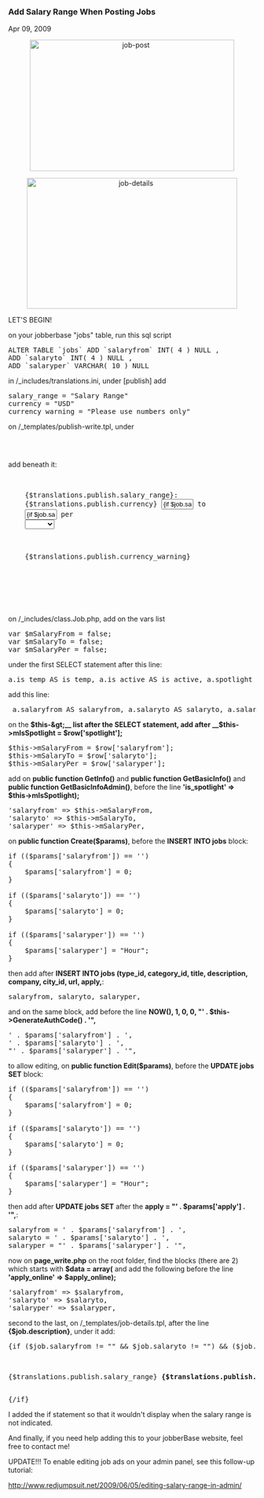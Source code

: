 ### Add Salary Range When Posting Jobs

Apr 09, 2009

<p style="text-align: center;"><img alt="job-post" class="aligncenter size-full wp-image-118" height="267" src="http://www.redjumpsuit.net/wp-content/uploads/2009/04/job-post.png" title="job-post" width="416"/></p>

<p style="text-align: center;"><img alt="job-details" class="aligncenter size-full wp-image-119" height="266" src="http://www.redjumpsuit.net/wp-content/uploads/2009/04/job-details.png" title="job-details" width="428"/></p>

LET'S BEGIN!

on your jobberbase "jobs" table, run this sql script

<pre lang="php">ALTER TABLE `jobs` ADD `salaryfrom` INT( 4 ) NULL ,
ADD `salaryto` INT( 4 ) NULL ,
ADD `salaryper` VARCHAR( 10 ) NULL</pre>

in /_includes/translations.ini, under [publish] add

<pre lang="php">salary_range = "Salary Range"
currency = "USD"
currency_warning = "Please use numbers only"</pre>

on /_templates/publish-write.tpl, under

<pre lang="html">
<!-- #textile-suggestions -->

</pre>

add beneath it:

<pre lang="php">
<!-- Salary Range -->
<tr>
	<td class="publish-label" valign="top">{$translations.publish.salary_range}:</td>
	<td>{$translations.publish.currency} <input id="salaryfrom" maxlength="10" name="salaryfrom" size="5" tabindex="5" type="text" value="{if $job.salaryfrom}{$job.salaryfrom}{else}{$smarty.post.salaryfrom}{/if}"/> to
	<input id="salaryto" maxlength="10" name="salaryto" size="5" tabindex="6" type="text" value="{if $job.salaryto}{$job.salaryto}{else}{$smarty.post.salaryto}{/if}"/> per
	<select name="salaryper" tabindex="7">
		<option value=""></option>
		<option $job.salaryper="Hour" $smarty.post.salaryper="Hour" if}="" selected{="" value="Hour" {if="" ||="" }="">Hour</option>
		<option $job.salaryper="Week" $smarty.post.salaryper="Week" if}="" selected{="" value="Week" {if="" ||="" }="">Week</option>
		<option $job.salaryper="Month" $smarty.post.salaryper="Month" if}="" selected{="" value="Month" {if="" ||="" }="">Month</option>
		<option $job.salaryper="Year" $smarty.post.salaryper="Year" if}="" selected{="" value="Year" {if="" ||="" }="">Year</option>
	</select><br/>
	<div class="suggestion">
	{$translations.publish.currency_warning}
	</div>
	</td>
</tr>
<!-- /Salary Range -->

</pre>

on /_includes/class.Job.php, add on the vars list

<pre lang="php">var $mSalaryFrom = false;
var $mSalaryTo = false;
var $mSalaryPer = false;</pre>

under the first SELECT statement after this line:

<pre lang="php">a.is_temp AS is_temp, a.is_active AS is_active, a.spotlight AS spotlight,</pre>

add this line:

<pre lang="php"> a.salaryfrom AS salaryfrom, a.salaryto AS salaryto, a.salaryper AS salaryper,</pre>

on the __$this-&gt;__ list after the SELECT statement, add after __$this-&gt;mIsSpotlight = $row\['spotlight'\];__

<pre lang="php">$this-&gt;mSalaryFrom = $row['salaryfrom'];
$this-&gt;mSalaryTo = $row['salaryto'];
$this-&gt;mSalaryPer = $row['salaryper'];</pre>

add on __public function GetInfo()__ and __public function GetBasicInfo()__ and __public function GetBasicInfoAdmin()__, before the line __'is\_spotlight' =&gt; $this-&gt;mIsSpotlight);__

<pre lang="php">'salaryfrom' =&gt; $this-&gt;mSalaryFrom,
'salaryto' =&gt; $this-&gt;mSalaryTo,
'salaryper' =&gt; $this-&gt;mSalaryPer,</pre>

on __public function Create($params)__, before the __INSERT INTO jobs__ block:

<pre lang="php">
if (($params['salaryfrom']) == '')
{
	$params['salaryfrom'] = 0;
}

if (($params['salaryto']) == '')
{
	$params['salaryto'] = 0;
}

if (($params['salaryper']) == '')
{
	$params['salaryper'] = "Hour";
}
</pre>

then add after __INSERT INTO jobs (type\_id, category\_id, title, description, company, city\_id, url, apply,__:

<pre lang="php">
salaryfrom, salaryto, salaryper,
</pre>

and on the same block, add before the line __NOW(), 1, 0, 0, "' . $this-&gt;GenerateAuthCode() . '",__

<pre lang="php">' . $params['salaryfrom'] . ',
' . $params['salaryto'] . ',
"' . $params['salaryper'] . '",</pre>

to allow editing, on __public function Edit($params)__, before the __UPDATE jobs SET__ block:

<pre lang="php">
if (($params['salaryfrom']) == '')
{
	$params['salaryfrom'] = 0;
}

if (($params['salaryto']) == '')
{
	$params['salaryto'] = 0;
}

if (($params['salaryper']) == '')
{
	$params['salaryper'] = "Hour";
}
</pre>

then add after __UPDATE jobs SET__ after the __apply = "' . $params\['apply'\] . '",__:

<pre lang="php">
salaryfrom = ' . $params['salaryfrom'] . ',
salaryto = ' . $params['salaryto'] . ',
salaryper = "' . $params['salaryper'] . '",
</pre>

now on __page\_write.php__ on the root folder, find the blocks (there are 2) which starts with __$data = array(__ and add the following before the line __'apply\_online' =&gt; $apply\_online);__

<pre lang="php">'salaryfrom' =&gt; $salaryfrom,
'salaryto' =&gt; $salaryto,
'salaryper' =&gt; $salaryper,</pre>

second to the last, on /_templates/job-details.tpl, after the line __{$job.description}__, under it add:

<pre lang="php">
{if ($job.salaryfrom != "" &amp;&amp; $job.salaryto != "") &amp;&amp; ($job.salaryfrom &gt; 0 &amp;&amp; $job.salaryto &gt; 0)}
<p><br/>
{$translations.publish.salary_range} <strong>{$translations.publish.currency} {$job.salaryfrom}</strong> to <strong>{$job.salaryto}</strong> per <strong>{$job.salaryper}</strong>
</p>
{/if}
</pre>

I added the if statement so that it wouldn't display when the salary range is not indicated.

And finally, if you need help adding this to your jobberBase website, feel free to contact me!

UPDATE!!!
To enable editing job ads on your admin panel, see this follow-up tutorial:

<http://www.redjumpsuit.net/2009/06/05/editing-salary-range-in-admin/>